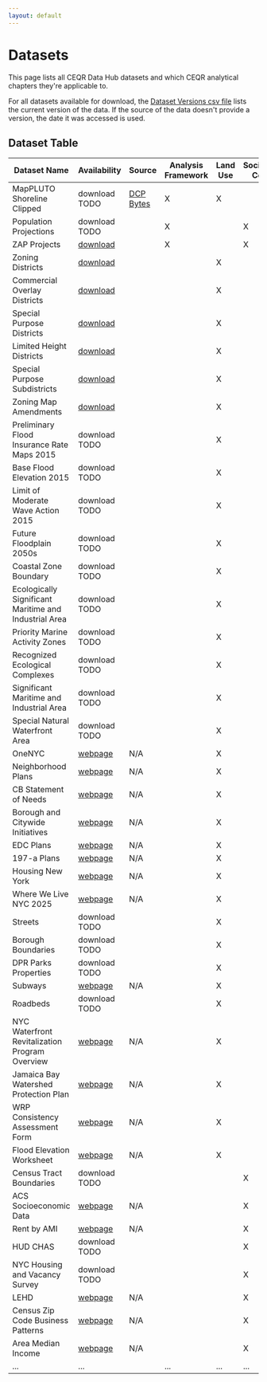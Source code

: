 ```yaml
---
layout: default
---
```


# Datasets

This page lists all CEQR Data Hub datasets and which CEQR analytical chapters they're applicable to.

For all datasets available for download, the [Dataset Versions csv file](https://nyc3.digitaloceanspaces.com/ceqr-data-hub/latest/dataset_versions.csv) lists the current version of the data. If the source of the data doesn't provide a version, the date it was accessed is used.

## Dataset Table

| Dataset Name                                          | Availability                                                                                                                      | Source                                                                                                                | Analysis Framework | Land Use | Socioeconomic Conditions |
| ----------------------------------------------------- | --------------------------------------------------------------------------------------------------------------------------------- | --------------------------------------------------------------------------------------------------------------------- | ------------------ | -------- | ------------------------ |
| MapPLUTO Shoreline Clipped                            | download TODO                                                                                                                     | <a href="https://www.nyc.gov/site/planning/data-maps/open-data/dwn-pluto-mappluto.page" target="_blank">DCP Bytes</a> | X                  | X        |                          |
| Population Projections                                | download TODO                                                                                                                     |                                                                                                                       | X                  |          | X                        |
| ZAP Projects                                          | [download](https://nyc3.digitaloceanspaces.com/ceqr-data-hub/demo_data/latest/zap/zapprojects_20250203csv.zip)                    |                                                                                                                       | X                  |          | X                        |
| Zoning Districts                                      | [download](https://nyc3.digitaloceanspaces.com/ceqr-data-hub/demo_data/latest/zoning_features/nycgiszoningfeatures_202501shp.zip) |                                                                                                                       |                    | X        |                          |
| Commercial Overlay Districts                          | [download](https://nyc3.digitaloceanspaces.com/ceqr-data-hub/demo_data/latest/zoning_features/nycgiszoningfeatures_202501shp.zip) |                                                                                                                       |                    | X        |                          |
| Special Purpose Districts                             | [download](https://nyc3.digitaloceanspaces.com/ceqr-data-hub/demo_data/latest/zoning_features/nycgiszoningfeatures_202501shp.zip) |                                                                                                                       |                    | X        |                          |
| Limited Height Districts                              | [download](https://nyc3.digitaloceanspaces.com/ceqr-data-hub/demo_data/latest/zoning_features/nycgiszoningfeatures_202501shp.zip) |                                                                                                                       |                    | X        |                          |
| Special Purpose Subdistricts                          | [download](https://nyc3.digitaloceanspaces.com/ceqr-data-hub/demo_data/latest/zoning_features/nycgiszoningfeatures_202501shp.zip) |                                                                                                                       |                    | X        |                          |
| Zoning Map Amendments                                 | [download](https://nyc3.digitaloceanspaces.com/ceqr-data-hub/demo_data/latest/zoning_features/nycgiszoningfeatures_202501shp.zip) |                                                                                                                       |                    | X        |                          |
| Preliminary Flood Insurance Rate Maps 2015            | download TODO                                                                                                                     |                                                                                                                       |                    | X        |                          |
| Base Flood Elevation 2015                             | download TODO                                                                                                                     |                                                                                                                       |                    | X        |                          |
| Limit of Moderate Wave Action 2015                    | download TODO                                                                                                                     |                                                                                                                       |                    | X        |                          |
| Future Floodplain 2050s                               | download TODO                                                                                                                     |                                                                                                                       |                    | X        |                          |
| Coastal Zone Boundary                                 | download TODO                                                                                                                     |                                                                                                                       |                    | X        |                          |
| Ecologically Significant Maritime and Industrial Area | download TODO                                                                                                                     |                                                                                                                       |                    | X        |                          |
| Priority Marine Activity Zones                        | download TODO                                                                                                                     |                                                                                                                       |                    | X        |                          |
| Recognized Ecological Complexes                       | download TODO                                                                                                                     |                                                                                                                       |                    | X        |                          |
| Significant Maritime and Industrial Area              | download TODO                                                                                                                     |                                                                                                                       |                    | X        |                          |
| Special Natural Waterfront Area                       | download TODO                                                                                                                     |                                                                                                                       |                    | X        |                          |
| OneNYC                                                | <a href="https://climate.cityofnewyork.us/reports/onenyc-2050/" target="_blank">webpage</a>                                       | N/A                                                                                                                   |                    | X        |                          |
| Neighborhood Plans                                    | <a href="https://www.nyc.gov/site/hpd/services-and-information/neighborhood-planning.page" target="_blank">webpage</a>            | N/A                                                                                                                   |                    | X        |                          |
| CB Statement of Needs                                 | <a href="https://communityprofiles.planning.nyc.gov/" target="_blank">webpage</a>                                                 | N/A                                                                                                                   |                    | X        |                          |
| Borough and Citywide Initiatives                      | <a href="https://www.nyc.gov/site/planning/plans/city-wide.page" target="_blank">webpage</a>                                      | N/A                                                                                                                   |                    | X        |                          |
| EDC Plans                                             | <a href="https://edc.nyc/explore-our-work" target="_blank">webpage</a>                                                            | N/A                                                                                                                   |                    | X        |                          |
| 197-a Plans                                           | <a href="https://www.nyc.gov/site/planning/community/community-based-planning.page" target="_blank">webpage</a>                   | N/A                                                                                                                   |                    | X        |                          |
| Housing New York                                      | <a href="https://www.nyc.gov/site/housing/index.page" target="_blank">webpage</a>                                                 | N/A                                                                                                                   |                    | X        |                          |
| Where We Live NYC 2025                                | <a href="https://wherewelive.cityofnewyork.us/" target="_blank">webpage</a>                                                       | N/A                                                                                                                   |                    | X        |                          |
| Streets                                               | download TODO                                                                                                                     |                                                                                                                       |                    | X        |                          |
| Borough Boundaries                                    | download TODO                                                                                                                     |                                                                                                                       |                    | X        |                          |
| DPR Parks Properties                                  | download TODO                                                                                                                     |                                                                                                                       |                    | X        |                          |
| Subways                                               | <a href="https://www.mta.info/developers" target="_blank">webpage</a>                                                             | N/A                                                                                                                   |                    | X        |                          |
| Roadbeds                                              | download TODO                                                                                                                     |                                                                                                                       |                    | X        |                          |
| NYC Waterfront Revitalization Program Overview        | <a href="https://www.nyc.gov/site/planning/planning-level/waterfront/wrp/wrp.page" target="_blank">webpage</a>                    | N/A                                                                                                                   |                    | X        |                          |
| Jamaica Bay Watershed Protection Plan                 | <a href="https://www.nyc.gov/assets/oec/Jamaica_Bay_Watershed_Protection_Plan.pdf" target="_blank">webpage</a>                    | N/A                                                                                                                   |                    | X        |                          |
| WRP Consistency Assessment Form                       | <a href="https://www.nyc.gov/assets/planning/download/pdf/applicants/wrp/wrpform2016.pdf" target="_blank">webpage</a>             | N/A                                                                                                                   |                    | X        |                          |
| Flood Elevation Worksheet                             | <a href="https://www.nyc.gov/site/planning/planning-level/waterfront/wrp/wrp.page" target="_blank">webpage</a>                    | N/A                                                                                                                   |                    | X        |                          |
| Census Tract Boundaries                               | download TODO                                                                                                                     |                                                                                                                       |                    |          | X                        |
| ACS Socioeconomic Data                                | <a href="https://popfactfinder.planning.nyc.gov" target="_blank">webpage</a>                                                      | N/A                                                                                                                   |                    |          | X                        |
| Rent by AMI                                           | <a href="https://www.nyc.gov/site/hpd/services-and-information/area-median-income.page" target="_blank">webpage</a>               | N/A                                                                                                                   |                    |          | X                        |
| HUD CHAS                                              | download TODO                                                                                                                     |                                                                                                                       |                    |          | X                        |
| NYC Housing and Vacancy Survey                        | download TODO                                                                                                                     |                                                                                                                       |                    |          | X                        |
| LEHD                                                  | <a href="https://lehd.ces.census.gov/data/#lodes" target="_blank">webpage</a>                                                     | N/A                                                                                                                   |                    |          | X                        |
| Census Zip Code Business Patterns                     | <a href="https://www.census.gov/data/developers/data-sets/cbp-zbp/zbp-api.html" target="_blank">webpage</a>                       | N/A                                                                                                                   |                    |          | X                        |
| Area Median Income                                    | <a href="https://www.nyc.gov/site/hpd/services-and-information/area-median-income.page" target="_blank">webpage</a>               | N/A                                                                                                                   |                    |          | X                        |
| ...                                                   | ...                                                                                                                               |                                                                                                                       | ...                | ...      | ...                      |
